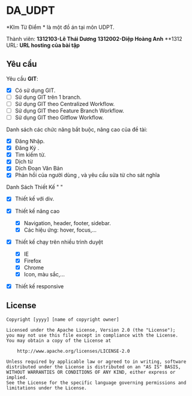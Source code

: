 # DA_UDPT
*KIm Từ Điểm * là một đồ án tại môn UDPT.

Thành viên: **1312103-Lê Thái Dương**
			**1312002-Diệp Hoàng Anh**
			**1312
URL: **URL hosting của bài tập**

## Yêu cầu

Yêu cầu **GIT**:

* [x] Có sử dụng GIT.
* [ ] Sử dụng GIT trên 1 branch.
* [ ] Sử dụng GIT theo Centralized Workflow.
* [ ] Sử dụng GIT theo Feature Branch Workflow.
* [ ] Sử dụng GIT theo Gitflow Workflow.

Danh sách các chức năng bắt buộc, nâng cao của đề tài:

* [x] Đăng Nhập.
* [x] Đăng Ký .
* [x] Tìm kiếm từ.
* [x] Dịch từ 
* [x] Dịch Đoạn Văn Bản
* [x] Phản hồi của người dùng , và yêu cầu sửa từ cho sát nghĩa

Danh Sách Thiết Kế " "
* [x] Thiết kế với div.
* [x] Thiết kế nâng cao
    * [x] Navigation, header, footer, sidebar.
    * [x] Các hiệu ứng: hover, focus,...
* [x] Thiết kế chạy trên nhiều trình duyệt
    * [x] IE
    * [x] Firefox
    * [x]  Chrome
    * [x] Icon, màu sắc,...
* [x] Thiết kế responsive




## License

    Copyright [yyyy] [name of copyright owner]

    Licensed under the Apache License, Version 2.0 (the "License");
    you may not use this file except in compliance with the License.
    You may obtain a copy of the License at

        http://www.apache.org/licenses/LICENSE-2.0

    Unless required by applicable law or agreed to in writing, software
    distributed under the License is distributed on an "AS IS" BASIS,
    WITHOUT WARRANTIES OR CONDITIONS OF ANY KIND, either express or implied.
    See the License for the specific language governing permissions and
    limitations under the License.
